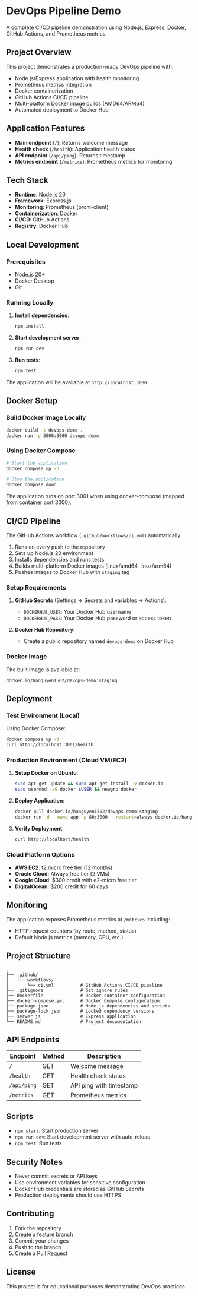 # DevOps Pipeline Demo

A complete CI/CD pipeline demonstration using Node.js, Express, Docker, GitHub Actions, and Prometheus metrics.

## Project Overview

This project demonstrates a production-ready DevOps pipeline with:
- Node.js/Express application with health monitoring
- Prometheus metrics integration
- Docker containerization
- GitHub Actions CI/CD pipeline
- Multi-platform Docker image builds (AMD64/ARM64)
- Automated deployment to Docker Hub

## Application Features

- **Main endpoint** (`/`): Returns welcome message
- **Health check** (`/health`): Application health status
- **API endpoint** (`/api/ping`): Returns timestamp
- **Metrics endpoint** (`/metrics`): Prometheus metrics for monitoring

## Tech Stack

- **Runtime**: Node.js 20
- **Framework**: Express.js
- **Monitoring**: Prometheus (prom-client)
- **Containerization**: Docker
- **CI/CD**: GitHub Actions
- **Registry**: Docker Hub

## Local Development

### Prerequisites
- Node.js 20+
- Docker Desktop
- Git

### Running Locally

1. **Install dependencies**:
   ```bash
   npm install
   ```

2. **Start development server**:
   ```bash
   npm run dev
   ```

3. **Run tests**:
   ```bash
   npm test
   ```

The application will be available at `http://localhost:3000`

## Docker Setup

### Build Docker Image Locally
```bash
docker build -t devops-demo .
docker run -p 3000:3000 devops-demo
```

### Using Docker Compose
```bash
# Start the application
docker compose up -d

# Stop the application
docker compose down
```

The application runs on port 3001 when using docker-compose (mapped from container port 3000).

## CI/CD Pipeline

The GitHub Actions workflow (`.github/workflows/ci.yml`) automatically:

1. Runs on every push to the repository
2. Sets up Node.js 20 environment
3. Installs dependencies and runs tests
4. Builds multi-platform Docker images (linux/amd64, linux/arm64)
5. Pushes images to Docker Hub with `staging` tag

### Setup Requirements

1. **GitHub Secrets** (Settings → Secrets and variables → Actions):
   - `DOCKERHUB_USER`: Your Docker Hub username
   - `DOCKERHUB_PASS`: Your Docker Hub password or access token

2. **Docker Hub Repository**:
   - Create a public repository named `devops-demo` on Docker Hub

### Docker Image

The built image is available at:
```
docker.io/hanguyen1502/devops-demo:staging
```

## Deployment

### Test Environment (Local)

Using Docker Compose:
```bash
docker compose up -d
curl http://localhost:3001/health
```

### Production Environment (Cloud VM/EC2)

1. **Setup Docker on Ubuntu**:
   ```bash
   sudo apt-get update && sudo apt-get install -y docker.io
   sudo usermod -aG docker $USER && newgrp docker
   ```

2. **Deploy Application**:
   ```bash
   docker pull docker.io/hanguyen1502/devops-demo:staging
   docker run -d --name app -p 80:3000 --restart=always docker.io/hanguyen1502/devops-demo:staging
   ```

3. **Verify Deployment**:
   ```bash
   curl http://localhost/health
   ```

### Cloud Platform Options

- **AWS EC2**: t2.micro free tier (12 months)
- **Oracle Cloud**: Always free tier (2 VMs)
- **Google Cloud**: $300 credit with e2-micro free tier
- **DigitalOcean**: $200 credit for 60 days

## Monitoring

The application exposes Prometheus metrics at `/metrics` including:
- HTTP request counters (by route, method, status)
- Default Node.js metrics (memory, CPU, etc.)

## Project Structure

```
.
├── .github/
│   └── workflows/
│       └── ci.yml          # GitHub Actions CI/CD pipeline
├── .gitignore              # Git ignore rules
├── Dockerfile              # Docker container configuration
├── docker-compose.yml      # Docker Compose configuration
├── package.json            # Node.js dependencies and scripts
├── package-lock.json       # Locked dependency versions
├── server.js               # Express application
└── README.md               # Project documentation
```

## API Endpoints

| Endpoint | Method | Description |
|----------|--------|-------------|
| `/` | GET | Welcome message |
| `/health` | GET | Health check status |
| `/api/ping` | GET | API ping with timestamp |
| `/metrics` | GET | Prometheus metrics |

## Scripts

- `npm start`: Start production server
- `npm run dev`: Start development server with auto-reload
- `npm test`: Run tests

## Security Notes

- Never commit secrets or API keys
- Use environment variables for sensitive configuration
- Docker Hub credentials are stored as GitHub Secrets
- Production deployments should use HTTPS

## Contributing

1. Fork the repository
2. Create a feature branch
3. Commit your changes
4. Push to the branch
5. Create a Pull Request

## License

This project is for educational purposes demonstrating DevOps practices.

